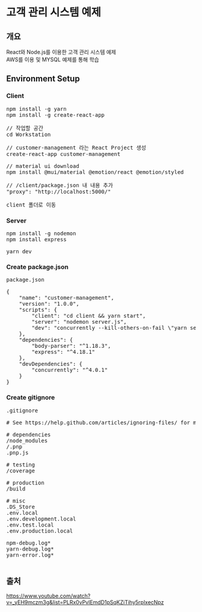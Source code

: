 # 고객 관리 시스템 예제
## 개요
React와 Node.js를 이용한 고객 관리 시스템 예제
<br>
AWS를 이용 및 MYSQL 예제를 통해 학습

## Environment Setup
### Client
<pre>
npm install -g yarn
npm install -g create-react-app

// 작업할 공간
cd Workstation

// customer-management 라는 React Project 생성
create-react-app customer-management

// material ui download
npm install @mui/material @emotion/react @emotion/styled

// /client/package.json 내 내용 추가
"proxy": "http://localhost:5000/"

client 폴더로 이동
</pre>
### Server
<pre>
npm install -g nodemon
npm install express

yarn dev
</pre>

### Create package.json
<pre>
package.json

{
    "name": "customer-management",
    "version": "1.0.0",
    "scripts": {
        "client": "cd client && yarn start",
        "server": "nodemon server.js",
        "dev": "concurrently --kill-others-on-fail \"yarn server\" \"yarn client\""
    },
    "dependencies": {
        "body-parser": "^1.18.3",
        "express": "^4.18.1"
    },
    "devDependencies": {
        "concurrently": "^4.0.1"
    }
}
</pre>
### Create gitignore
<pre>
.gitignore

# See https://help.github.com/articles/ignoring-files/ for more about ignoring files.

# dependencies
/node_modules
/.pnp
.pnp.js

# testing
/coverage

# production
/build

# misc
.DS_Store
.env.local
.env.development.local
.env.test.local
.env.production.local

npm-debug.log*
yarn-debug.log*
yarn-error.log*

</pre>

</pre>

## 출처
https://www.youtube.com/watch?v=_yEH9mczm3g&list=PLRx0vPvlEmdD1pSqKZiTihy5rplxecNpz
